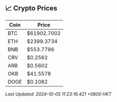 ## 📈 Crypto Prices

| Coin | Price |
| ---- | ----- |
| BTC | $61902.7002 |
| ETH | $2399.3734 |
| BNB | $553.7796 |
| CRV | $0.2562 |
| ARB | $0.5602 |
| OKB | $41.5578 |
| DOGE | $0.1082 |

_Last Updated: 2024-10-05 11:23:16.421 +0800 HKT_